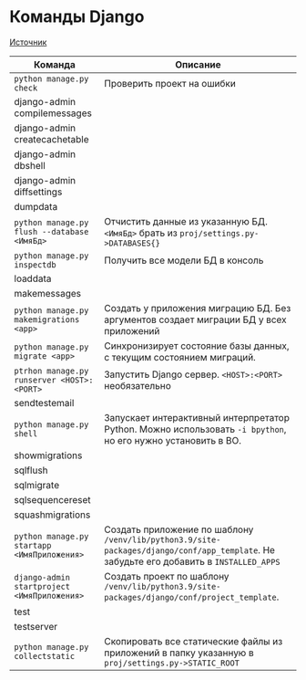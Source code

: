# Команды Django

[Источник](https://djbook.ru/rel1.9/ref/django-admin.html#check-appname-appname)

| Команда                                     | Описание                                                                                                                                |
| ------------------------------------------- | --------------------------------------------------------------------------------------------------------------------------------------- |
| `python manage.py check`                    | Проверить проект на ошибки                                                                                                              |
| django-admin compilemessages                |                                                                                                                                         |
| django-admin createcachetable               |                                                                                                                                         |
| django-admin dbshell                        |                                                                                                                                         |
| django-admin diffsettings                   |                                                                                                                                         |
| dumpdata                                    |                                                                                                                                         |
| `python manage.py flush --database <ИмяБд>` | Отчистить данные из указанную БД. `<ИмяБд>` брать из `proj/settings.py->DATABASES{}`                                                    |
| `python manage.py inspectdb`                | Получить все модели БД в консоль                                                                                                        |
| loaddata                                    |                                                                                                                                         |
| makemessages                                |                                                                                                                                         |
| `python manage.py makemigrations <app>`     | Создать у приложения миграцию БД. Без аргументов создает миграции БД у всех приложений                                                  |
| `python manage.py migrate <app>`            | Синхронизирует состояние базы данных, с текущим состоянием миграций.                                                                    |
| `ptrhon manage.py runserver <HOST>:<PORT>`  | Запустить Django сервер. `<HOST>:<PORT>` необязательно                                                                                  |
| sendtestemail                               |                                                                                                                                         |
| `python manage.py shell`                    | Запускает интерактивный интерпретатор Python. Можно использовать `-i bpython`, но его нужно установить в ВО.                            |
| showmigrations                              |                                                                                                                                         |
| sqlflush                                    |                                                                                                                                         |
| sqlmigrate                                  |                                                                                                                                         |
| sqlsequencereset                            |                                                                                                                                         |
| squashmigrations                            |                                                                                                                                         |
| `python manage.py startapp <ИмяПриложения>` | Создать приложение по шаблону `/venv/lib/python3.9/site-packages/django/conf/app_template`. Не забудьте его добавить в `INSTALLED_APPS` |
| `django-admin startproject <ИмяПриложения>` | Создать проект по шаблону `/venv/lib/python3.9/site-packages/django/conf/project_template`.                                             |
| test                                        |                                                                                                                                         |
| testserver                                  |                                                                                                                                         |
| `python manage.py collectstatic`            | Скопировать все статические файлы из приложений в папку указанную в `proj/settings.py->STATIC_ROOT`                                     |
